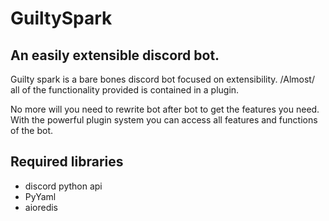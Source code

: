 GuiltySpark
===========

An easily extensible discord bot.
---------------------------------

Guilty spark is a bare bones discord bot focused on extensibility. /Almost/ all of the functionality provided is
contained in a plugin.

No more will you need to rewrite bot after bot to get the features you need. With the powerful plugin system you can
access all features and functions of the bot.

Required libraries
------------------
- discord python api
- PyYaml
- aioredis
